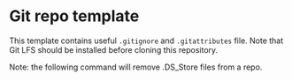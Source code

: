 # Git repo template
This template contains useful `.gitignore` and `.gitattributes` file. Note that Git LFS should be installed before cloning this repository.

Note: the following command will remove .DS_Store files from a repo.
```find . -name .DS_Store -print0 | xargs -0 git rm -f --ignore-unmatch
```

